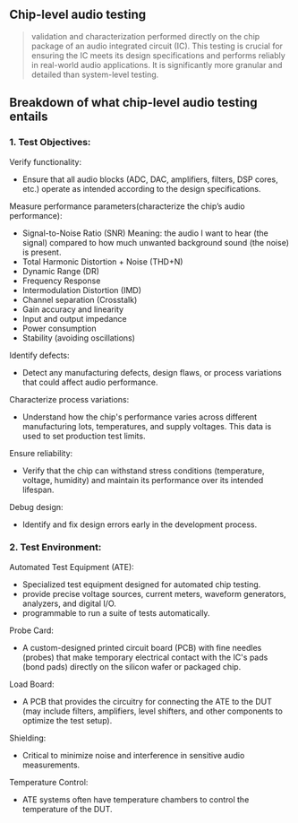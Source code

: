 ## Chip-level audio testing 


> validation and characterization performed directly on the chip package of an audio integrated circuit (IC). 
> This testing is crucial for ensuring the IC meets its design specifications and performs reliably in real-world audio applications. 
> It is significantly more granular and detailed than system-level testing.

## Breakdown of what chip-level audio testing entails

### 1. Test Objectives:

Verify functionality: 
*  Ensure that all audio blocks (ADC, DAC, amplifiers, filters, DSP cores, etc.) operate as intended according to the design specifications.

Measure performance parameters(characterize the chip’s audio performance): 
  * Signal-to-Noise Ratio (SNR) Meaning: the audio I want to hear (the signal) compared to how much unwanted background sound (the noise) is present. 
  * Total Harmonic Distortion + Noise (THD+N)
  * Dynamic Range (DR)
  * Frequency Response
  * Intermodulation Distortion (IMD)
  * Channel separation (Crosstalk)
  * Gain accuracy and linearity
  * Input and output impedance
  * Power consumption
  * Stability (avoiding oscillations)

Identify defects: 
* Detect any manufacturing defects, design flaws, or process variations that could affect audio performance.

Characterize process variations: 
* Understand how the chip's performance varies across different manufacturing lots, temperatures, and supply voltages. This data is used to set production test limits.

Ensure reliability: 
* Verify that the chip can withstand stress conditions (temperature, voltage, humidity) and maintain its performance over its intended lifespan.

Debug design: 
* Identify and fix design errors early in the development process.

### 2. Test Environment:

Automated Test Equipment (ATE): 
* Specialized test equipment designed for automated chip testing. 
* provide precise voltage sources, current meters, waveform generators, analyzers, and digital I/O. 
* programmable to run a suite of tests automatically.

Probe Card: 
* A custom-designed printed circuit board (PCB) with fine needles (probes) that make temporary electrical contact with the IC's pads (bond pads) directly on the silicon wafer or packaged chip.

Load Board: 
* A PCB that provides the circuitry for connecting the ATE to the DUT (may include filters, amplifiers, level shifters, and other components to optimize the test setup).

Shielding: 
* Critical to minimize noise and interference in sensitive audio measurements. 

Temperature Control: 
* ATE systems often have temperature chambers to control the temperature of the DUT.
